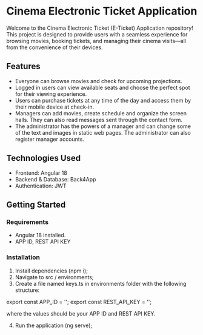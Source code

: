 # Cinema Electronic Ticket Application
Welcome to the Cinema Electronic Ticket (E-Ticket) Application repository! This project is designed to provide users with a seamless experience for browsing movies, booking tickets, and managing their cinema visits—all from the convenience of their devices.

## Features
- Everyone can browse movies and check for upcoming projections.
- Logged in users can view available seats and choose the perfect spot for their viewing experience.
- Users can purchase tickets at any time of the day and access them by their mobile device at check-in.
- Managers can add movies, create schedule and organize the screen halls. They can also read messages sent through the contact form.
- The administrator has the powers of a manager and can change some of the text and images in static web pages. The administrator can also register manager accounts.

## Technologies Used
- Frontend: Angular 18
- Backend & Database: Back4App
- Authentication: JWT

## Getting Started

### Requirements
- Angular 18 installed.
- APP ID, REST API KEY

### Installation
1. Install dependencies (npm i);
2. Navigate to src / environments;
3. Create a file named keys.ts in environments folder with the following structure:

export const APP_ID = '';
export const  REST_API_KEY = '';

where the values should be your APP ID and REST API KEY.

4. Run the application (ng serve);